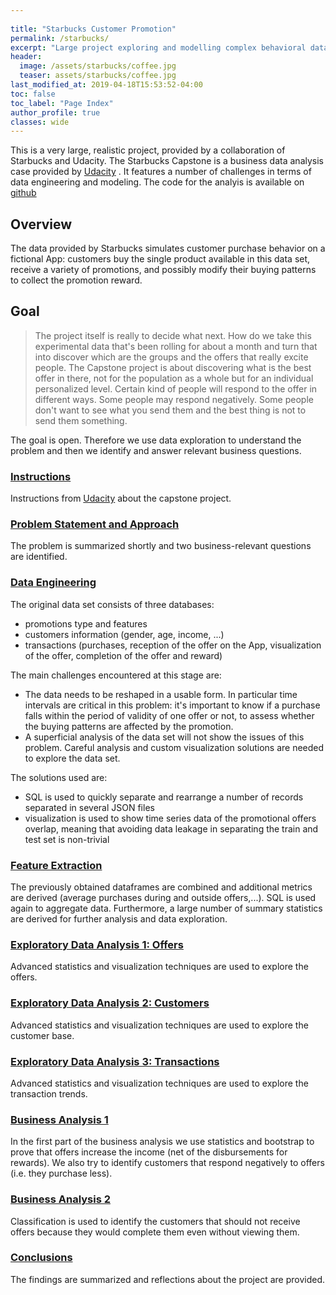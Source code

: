 ```yaml
---
  
title: "Starbucks Customer Promotion"
permalink: /starbucks/
excerpt: "Large project exploring and modelling complex behavioral data of Starbucks customers."
header:
  image: /assets/starbucks/coffee.jpg
  teaser: assets/starbucks/coffee.jpg 
last_modified_at: 2019-04-18T15:53:52-04:00
toc: false
toc_label: "Page Index"
author_profile: true
classes: wide
---
```




This is a very large, realistic project, provided by a collaboration of Starbucks and Udacity.
The Starbucks Capstone is a business data analysis case provided by [Udacity](https://www.udacity.com) .
It features a number of challenges in terms of data engineering and modeling.
The code for the analyis is available on [github](https://github.com/marco-bellini/Starbucks_capstone.git)

## Overview
The data provided by Starbucks simulates customer purchase behavior on a fictional App: customers buy the single product available in this data set, receive a variety of promotions, and possibly modify their buying patterns to collect the promotion reward.

## Goal

> The project itself is really to decide what next. How do we take this experimental data that's been rolling for about a month and turn that into discover which are the groups and the offers that really excite people.
The Capstone project is about discovering what is the best offer in there, not for the population as a whole but for an individual personalized level.
Certain kind of people will respond to the offer in different ways. Some people may respond negatively. 
Some people don't want to see what you send them and the best thing is not to send them something.


The goal is open. Therefore we use data exploration to understand the problem and then we identify and answer relevant business questions.

### [Instructions](/starbucks/starbucks_instructions/)
Instructions from [Udacity](https://www.udacity.com) about the capstone project.

### [Problem Statement and Approach](/starbucks/starbucks_ps/)
The problem is summarized shortly and two business-relevant questions are identified.

### [Data Engineering](/starbucks/starbucks_data_engineering/)
The original data set consists of three databases:
* promotions type and features
* customers information (gender, age, income, ...)
* transactions (purchases, reception of the offer on the App, visualization of the offer, completion of the offer and reward)

The main challenges encountered at this stage are:
* The data needs to be reshaped in a usable form. In particular time intervals are critical in this problem: it's important to know if a purchase falls within the period of validity of one offer or not, to assess whether the buying patterns are affected by the promotion.
* A superficial analysis of the data set will not show the issues of this problem. Careful analysis and custom visualization solutions are needed to explore the data set. 
 
The solutions used are:
* SQL is used to quickly separate and rearrange a number of records separated in several JSON files
* visualization is used to show time series data of the promotional offers overlap, meaning that avoiding data leakage in separating the train and test set is non-trivial

### [Feature Extraction](/starbucks/starbucks_fe/)
The previously obtained dataframes are combined and additional metrics are derived (average purchases during and outside offers,...).
SQL is used again to aggregate data. Furthermore, a large number of summary statistics are derived for further analysis and data exploration. 

### [Exploratory Data Analysis 1: Offers](/starbucks/starbucks_eda1_offers/)
Advanced statistics and visualization techniques are used to explore the offers.

### [Exploratory Data Analysis 2: Customers](/starbucks/starbucks_eda2_customers/)
Advanced statistics and visualization techniques are used to explore the customer base.

### [Exploratory Data Analysis 3: Transactions](/starbucks/starbucks_eda3_transactions/)
Advanced statistics and visualization techniques are used to explore the transaction trends.

### [Business Analysis 1](/starbucks/starbucks_ba1_offers_vs_no_offer_periods/)
In the first part of the business analysis we use statistics and bootstrap to prove that offers increase the income (net of the disbursements for rewards).
We also try to identify customers that respond negatively to offers (i.e. they purchase less).

### [Business Analysis 2](/starbucks/starbucks_ba2_completed_not_viewed/)
Classification is used to identify the customers that should not receive offers because they would complete them even without viewing them. 

### [Conclusions](/starbucks/starbucks_conclusions/)
The findings are summarized and reflections about the project are provided.



